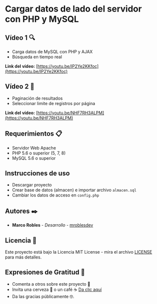 # Cargar datos de lado del servidor con PHP y MySQL

## Vídeo 1 🔍
- Carga datos de MySQL con PHP y AJAX
- Búsqueda en tiempo real

**Link del vídeo:** [https://youtu.be/IP2Ye2KKfoc](https://youtu.be/IP2Ye2KKfoc) 

## Vídeo 2 📂
- Paginación de resultados
- Seleccionar limite de registros por página

**Link del vídeo:** [https://youtu.be/NHF7RH3ALPM](https://youtu.be/NHF7RH3ALPM) 

## Requerimientos 📋
- Servidor Web Apache
- PHP 5.6 o superior (5, 7, 8)
- MySQL 5.6 o superior

## Instrucciones de uso
- Descargar proyecto
- Crear base de datos (almacen) e importar archivo ```almacen.sql```
- Cambiar los datos de acceso en ```config.php```

## Autores ✒️
- **Marco Robles** - *Desarrollo* - [mroblesdev](https://github.com/mroblesdev)

## Licencia 📄

Este proyecto está bajo la Licencia MIT License - mira el archivo [LICENSE](LICENSE) para más detalles.

## Expresiones de Gratitud 🎁

* Comenta a otros sobre este proyecto 📢
* Invita una cerveza 🍺 o un café ☕ [Da clic aquí](https://www.paypal.com/paypalme/markorobles?locale.x=es_XC.) 
* Da las gracias públicamente 🤓.
